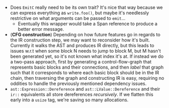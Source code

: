  - Does `EmitC` really need to be its own trait? It's nice that way because we can express everything as `write.foo()`, but maybe it's needlessly restrictive on what arguments can be passed to `emit`...
   - Eventually this wrapper would take a Span reference to produce a better error message.
 - (**CFG construction**) Depending on how future features go in regards to the IR construction step, we may want to reconsider how it's built. Currently it walks the AST and produces IR directly, but this leads to issues w.r.t when some block N needs to jump to block M, but M hasn't been generated yet, so it's not known what index it's at. If instead we do a two-pass approach, first by generating a control-flow-graph that represents basic blocks and their connections, and then *label* that graph such that it corresponds to where each basic block should be in the IR chain, then traversing the graph and constructing IR is easy, requiring no oddities to handle the previously mentioned dependency issues.
 - `ast::Expression::Dereference` and `ast::LValue::Dereference` and their `ir::` equivalents all store dereferences *recursively*. If we flatten this early into a `usize` tag, we're saving so many allocations.

